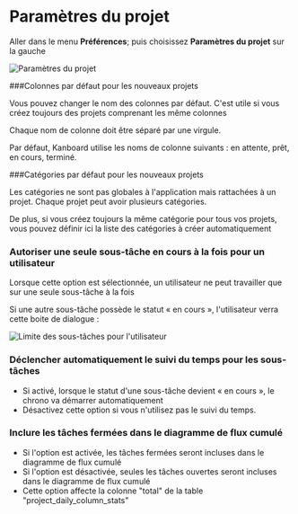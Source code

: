 
Paramètres du projet
================

Aller dans le menu **Préférences**; puis choisissez **Paramètres du projet** sur la gauche

![Paramètres du projet](screenshots/project-settings.png)

###Colonnes par défaut pour les nouveaux projets

Vous pouvez changer le nom des colonnes par défaut.
C'est utile si vous créez toujours des projets comprenant les même colonnes

Chaque nom de colonne doit être séparé par une virgule.

Par défaut, Kanboard utilise les noms de colonne suivants : en attente, prêt, en cours, terminé.

###Catégories par défaut pour les nouveaux projets

Les catégories ne sont pas globales à l'application mais rattachées à un projet.
Chaque projet peut avoir plusieurs catégories.

De plus, si vous créez toujours la même catégorie pour tous vos projets, vous pouvez définir ici la liste des catégories à créer automatiquement

### Autoriser une seule sous-tâche en cours à la fois pour un utilisateur

Lorsque cette option est sélectionnée, un utilisateur ne peut travailler que sur une seule sous-tâche à la fois

Si une autre sous-tâche possède le statut « en cours », l'utilisateur verra cette boite de dialogue :
    
![Limite des sous-tâches pour l'utilisateur](screenshots/subtask-user-restriction.png)

### Déclencher automatiquement le suivi du temps pour les sous-tâches

- Si activé, lorsque le statut d'une sous-tâche devient « en cours », le chrono va démarrer automatiquement
- Désactivez cette option si vous n'utilisez pas le suivi du temps.

### Inclure les tâches fermées dans le diagramme de flux cumulé

- Si l'option est activée, les tâches fermées seront incluses dans le diagramme de flux cumulé
- Si l'option est désactivée, seules les tâches ouvertes seront incluses dans le diagramme de flux cumulé
- Cette option affecte la colonne "total" de la table "project_daily_column_stats"
